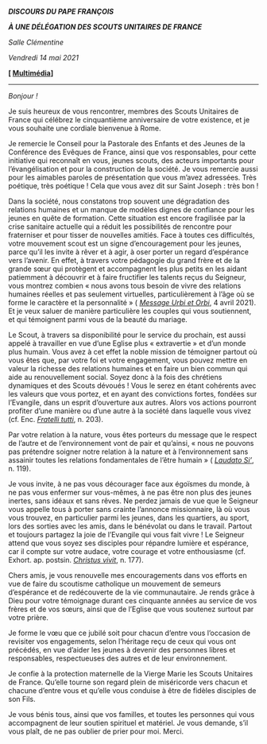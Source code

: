***DISCOURS DU PAPE FRANÇOIS***

***À UNE DÉLÉGATION DES SCOUTS UNITAIRES DE FRANCE***

*Salle Clémentine*

*Vendredi 14 mai 2021*

**[ [Multimédia](http://w2.vatican.va/content/francesco/fr/events/event.dir.html/content/vaticanevents/fr/2021/5/14/scouts-francesi.html)]**

* * *

*Bonjour !*

Je suis heureux de vous rencontrer, membres des Scouts Unitaires de France qui célébrez le cinquantième anniversaire de votre existence, et je vous souhaite une cordiale bienvenue à Rome.

Je remercie le Conseil pour la Pastorale des Enfants et des Jeunes de la Conférence des Evêques de France, ainsi que vos responsables, pour cette initiative qui reconnaît en vous, jeunes scouts, des acteurs importants pour l’évangélisation et pour la construction de la société. Je vous remercie aussi pour les aimables paroles de présentation que vous m’avez adressées. Très poétique, très poétique ! Cela que vous avez dit sur Saint Joseph : très bon !

Dans la société, nous constatons trop souvent une dégradation des relations humaines et un manque de modèles dignes de confiance pour les jeunes en quête de formation. Cette situation est encore fragilisée par la crise sanitaire actuelle qui a réduit les possibilités de rencontre pour fraterniser et pour tisser de nouvelles amitiés. Face à toutes ces difficultés, votre mouvement scout est un signe d’encouragement pour les jeunes, parce qu’il les invite à rêver et à agir, à oser porter un regard d’espérance vers l’avenir. En effet, à travers votre pédagogie du grand frère et de la grande sœur qui protègent et accompagnent les plus petits en les aidant patiemment à découvrir et à faire fructifier les talents reçus du Seigneur, vous montrez combien « nous avons tous besoin de vivre des relations humaines réelles et pas seulement virtuelles, particulièrement à l’âge où se forme le caractère et la personnalité » ( *[Message Urbi et Orbi](https://www.vatican.va/content/francesco/fr/messages/urbi/documents/papa-francesco_20210404_urbi-et-orbi-pasqua.html)*, 4 avril 2021). Et je veux saluer de manière particulière les couples qui vous soutiennent, et qui témoignent parmi vous de la beauté du mariage.

Le Scout, à travers sa disponibilité pour le service du prochain, est aussi appelé à travailler en vue d’une Eglise plus « extravertie » et d’un monde plus humain. Vous avez à cet effet la noble mission de témoigner partout où vous êtes que, par votre foi et votre engagement, vous pouvez mettre en valeur la richesse des relations humaines et en faire un bien commun qui aide au renouvellement social. Soyez donc à la fois des chrétiens dynamiques et des Scouts dévoués ! Vous le serez en étant cohérents avec les valeurs que vous portez, et en ayant des convictions fortes, fondées sur l’Evangile, dans un esprit d’ouverture aux autres. Alors vos actions pourront profiter d’une manière ou d’une autre à la société dans laquelle vous vivez (cf. Enc. *[Fratelli tutti](https://www.vatican.va/content/francesco/fr/encyclicals/documents/papa-francesco_20201003_enciclica-fratelli-tutti.html#203)*, n. 203).

Par votre relation à la nature, vous êtes porteurs du message que le respect de l’autre et de l’environnement vont de pair et qu’ainsi, « nous ne pouvons pas prétendre soigner notre relation à la nature et à l’environnement sans assainir toutes les relations fondamentales de l’être humain » ( *[Laudato Si’](https://www.vatican.va/content/francesco/fr/encyclicals/documents/papa-francesco_20150524_enciclica-laudato-si.html#119.)*, n. 119).

Je vous invite, à ne pas vous décourager face aux égoïsmes du monde, à ne pas vous enfermer sur vous-mêmes, à ne pas être non plus des jeunes inertes, sans idéaux et sans rêves. Ne perdez jamais de vue que le Seigneur vous appelle tous à porter sans crainte l’annonce missionnaire, là où vous vous trouvez, en particulier parmi les jeunes, dans les quartiers, au sport, lors des sorties avec les amis, dans le bénévolat ou dans le travail. Partout et toujours partagez la joie de l’Evangile qui vous fait vivre ! Le Seigneur attend que vous soyez ses disciples pour répandre lumière et espérance, car il compte sur votre audace, votre courage et votre enthousiasme (cf. Exhort. ap. postsin. *[Christus vivit](https://www.vatican.va/content/francesco/fr/apost_exhortations/documents/papa-francesco_esortazione-ap_20190325_christus-vivit.html)*, n. 177).

Chers amis, je vous renouvelle mes encouragements dans vos efforts en vue de faire du scoutisme catholique un mouvement de semeurs d’espérance et de redécouverte de la vie communautaire. Je rends grâce à Dieu pour votre témoignage durant ces cinquante années au service de vos frères et de vos sœurs, ainsi que de l’Eglise que vous soutenez surtout par votre prière.

Je forme le vœu que ce jubilé soit pour chacun d’entre vous l’occasion de revisiter vos engagements, selon l’héritage reçu de ceux qui vous ont précédés, en vue d’aider les jeunes à devenir des personnes libres et responsables, respectueuses des autres et de leur environnement.

Je confie à la protection maternelle de la Vierge Marie les Scouts Unitaires de France. Qu’elle tourne son regard plein de miséricorde vers chacun et chacune d’entre vous et qu’elle vous conduise à être de fidèles disciples de son Fils.

Je vous bénis tous, ainsi que vos familles, et toutes les personnes qui vous accompagnent de leur soutien spirituel et matériel. Je vous demande, s’il vous plaît, de ne pas oublier de prier pour moi. Merci.